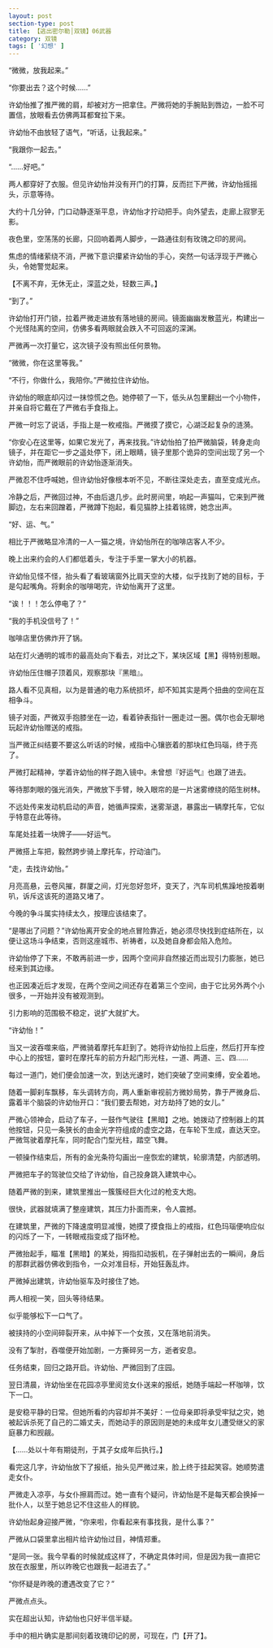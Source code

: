 ```yaml
---
layout: post
section-type: post
title: 【逃出密尔勒│双镜】06武器
category: 双镜
tags: [ '幻想' ]
---
```

“微微，放我起来。”

“你要出去？这个时候……”

许幼怡推了推严微的肩，却被对方一把拿住。严微将她的手腕贴到唇边，一脸不可置信，放眼看去仿佛两耳都耷拉下来。

许幼怡不由放轻了语气，“听话，让我起来。”

“我跟你一起去。”

“……好吧。”

两人都穿好了衣服。但见许幼怡并没有开门的打算，反而拦下严微，许幼怡摇摇头，示意等待。

大约十几分钟，门口动静逐渐平息，许幼怡才拧动把手。向外望去，走廊上寂寥无影。

夜色里，空荡荡的长廊，只回响着两人脚步，一路通往刻有玫瑰之印的房间。

焦虑的情绪萦绕不消，严微下意识攥紧许幼怡的手心，突然一句话浮现于严微心头，令她警觉起来。

【不离不弃，无休无止，深蓝之处，轻数三声。】

“到了。”

许幼怡打开门锁，拉着严微走进放有落地镜的房间。镜面幽幽发散蓝光，构建出一个光怪陆离的空间，仿佛多看两眼就会跌入不可回返的深渊。

严微再一次打量它，这次镜子没有照出任何景物。

“微微，你在这里等我。”

“不行，你做什么，我陪你。”严微拉住许幼怡。

许幼怡的眼底却闪过一抹惊慌之色。她停顿了一下，低头从包里翻出一个小物件，并亲自将它戴在了严微右手食指上。

严微一时忘了说话，手指上是一枚戒指。严微摸了摸它，心湖泛起复杂的涟漪。

“你安心在这里等，如果它发光了，再来找我。”许幼怡拍了拍严微脑袋，转身走向镜子，并在距它一步之遥处停下，闭上眼睛，镜子里那个诡异的空间出现了另一个许幼怡，而严微眼前的许幼怡逐渐消失。

严微忍不住呼喊她，但许幼怡好像根本听不见，不断往深处走去，直至变成光点。

冷静之后，严微回过神，不由后退几步。此时房间里，响起一声猫叫，它来到严微脚边，左右来回蹭着，严微蹲下抱起，看见猫脖上挂着铭牌，她念出声。

“好、运、气。”

相比于严微略显冷清的一人一猫之境，许幼怡所在的咖啡店客人不少。

晚上出来约会的人们都低着头，专注于手里一掌大小的机器。

许幼怡见怪不怪，抬头看了看玻璃窗外比肩天空的大楼，似乎找到了她的目标，于是勾起嘴角。将剩余的咖啡喝完，许幼怡离开了这里。

“诶！！！怎么停电了？”

“我的手机没信号了！”

咖啡店里仿佛炸开了锅。

站在灯火通明的城市的最高处向下看去，对比之下，某块区域【黑】得特别惹眼。

许幼怡压住帽子顶着风，观察那块『黑暗』。

路人看不见真相，以为是普通的电力系统损坏，却不知其实是两个扭曲的空间在互相争斗。

镜子对面，严微双手抱膝坐在一边，看着钟表指针一圈走过一圈。偶尔也会无聊地玩起许幼怡赠送的戒指。

当严微正纠结要不要这么听话的时候，戒指中心镶嵌着的那块红色玛瑙，终于亮了。

严微打起精神，学着许幼怡的样子跑入镜中。未曾想『好运气』也跟了进去。

等待那刺眼的强光消失，严微放下手臂，映入眼帘的是一片迷雾缭绕的陌生树林。

不远处传来发动机启动的声音，她循声探索，迷雾渐退，暴露出一辆摩托车，它似乎特意在此等待。

车尾处挂着一块牌子——好运气。

严微搭上车把，毅然跨步骑上摩托车，拧动油门。

“走，去找许幼怡。”

月亮高悬，云卷风摧，群厦之间，灯光忽好忽坏，变天了，汽车司机焦躁地按着喇叭，诉斥这该死的道路又堵了。

今晚的争斗属实持续太久，按理应该结束了。

“是哪出了问题？”许幼怡离开安全的地点冒险靠近，她必须尽快找到症结所在，以便让这场斗争结束，否则这座城市、祈祷者，以及她自身都会陷入危险。

许幼怡停了下来，不敢再前进一步，因两个空间非自然接近而出现引力膨胀，她已经来到其边缘。

也正因凑近后才发现，在两个空间之间还存在着第三个空间，由于它比另外两个小很多，一开始并没有被观测到。

引力影响的范围极不稳定，说扩大就扩大。

“许幼怡！”

当又一波吞噬来临，严微骑着摩托车赶到了。她将许幼怡拉上后座，然后打开车控中心上的按钮，霎时在摩托车的前方升起门形光柱，一道、两道、三、四……

每过一道门，她们便会加速一次，到达光速时，她们突破了空间束缚，安全着地。

随着一脚刹车飘移，车头调转方向，两人重新审视前方微妙局势，靠于严微身后、露着半个脑袋的许幼怡开口：“我们要去帮她，对方劫持了她的女儿。”

严微心领神会，启动了车子，一鼓作气驶往【黑暗】之地。她拨动了控制器上的其他按钮，只见一条狭长的由金光字符组成的虚空之路，在车轮下生成，直达天空。严微驾驶着摩托车，同时配合门型光柱，踏空飞舞。

一顿操作结束后，所有的金光条符勾画出一座恢宏的建筑，轮廓清楚，内部透明。

严微把车子的驾驶位交给了许幼怡，自己投身跳入建筑中心。

随着严微的到来，建筑里推出一簇簇经巨大化过的枪支大炮。

很快，武器就填满了整座建筑，其压力扑面而来，令人震撼。

在建筑里，严微的下降速度明显减慢，她摸了摸食指上的戒指，红色玛瑙便响应似的闪烁了一下，一转眼戒指变成了指环枪。

严微抬起手，瞄准【黑暗】的某处，拇指扣动扳机，在子弹射出去的一瞬间，身后的那群武器仿佛收到指令，一众对准目标，开始狂轰乱炸。

严微掉出建筑，许幼怡驱车及时接住了她。

两人相视一笑，回头等待结果。

似乎能够松下一口气了。

被挟持的小空间碎裂开来，从中掉下一个女孩，又在落地前消失。

没有了掣肘，吞噬便开始加剧，一方撕碎另一方，逝者安息。

任务结束，回归之路开启。许幼怡、严微回到了庄园。

翌日清晨，许幼怡坐在花园凉亭里阅览女仆送来的报纸，她随手端起一杯咖啡，饮下一口。

是安稳平静的日常。但她所看的内容却并不美好：一位母亲即将承受牢狱之灾，她被起诉杀死了自己的二婚丈夫，而她动手的原因则是她的未成年女儿遭受继父的家庭暴力和觊觎。

【……处以十年有期徒刑，于其子女成年后执行。】

看完这几字，许幼怡放下了报纸，抬头见严微过来，脸上终于挂起笑容。她顺势遣走女仆。

严微走入凉亭，与女仆擦肩而过。她一直有个疑问，许幼怡是不是每天都会换掉一批仆人，以至于她总记不住这些人的样貌。

许幼怡起身迎接严微，“你来啦，你看起来有事找我，是什么事？”

严微从口袋里拿出相片给许幼怡过目，神情郑重。

“是同一张。我今早看的时候就成这样了，不确定具体时间，但是因为我一直把它放在衣服里，所以昨晚它也跟我一起进去了。”

“你怀疑是昨晚的遭遇改变了它？”

严微点点头。

实在超出认知，许幼怡也只好半信半疑。

手中的相片确实是那间刻着玫瑰印记的房，可现在，门【开了】。
